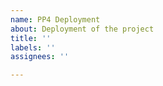 ```yaml
---
name: PP4 Deployment
about: Deployment of the project
title: ''
labels: ''
assignees: ''

---
```



